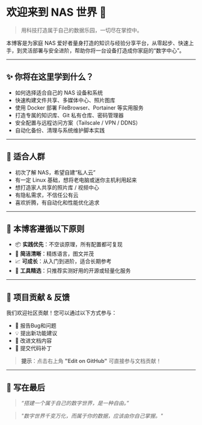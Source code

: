 # 欢迎来到 NAS 世界 🚀
<!-- # 🏡 我的家庭 NAS 中心 -->

> 用科技打造属于自己的数据乐园，一切尽在掌控中。

本博客是为家庭 NAS 爱好者量身打造的知识与经验分享平台，从零起步、快速上手，到灵活部署与安全进阶，帮助你将一台设备打造成你家庭的“数字中心”。

---

## ✨ 你将在这里学到什么？

* 如何选择适合自己的 NAS 设备和系统
* 快速构建文件共享、多媒体中心、照片图库
* 使用 Docker 部署 FileBrowser、Portainer 等实用服务
* 打造专属的知识库、Git 私有仓库、密码管理器
* 安全配置与远程访问方案（Tailscale / VPN / DDNS）
* 自动化备份、清理与系统维护脚本实践

---

## 🧱 适合人群

* 初次了解 NAS，希望自建“私人云”
* 有一定 Linux 基础，想将老电脑或迷你主机利用起来
* 想打造家人共享的照片库 / 视频中心
* 有隐私需求，不信任公有云
* 喜欢折腾，有自动化和性能优化追求

---

## 🚧 本博客遵循以下原则

* 📦 **实践优先**：不空谈原理，所有配置都可复现
* 🧠 **简洁清晰**：精炼语言，图文并茂
* 📈 **可成长**：从入门到进阶，适合长期参考
* 🧰 **工具精选**：只推荐实测好用的开源或轻量化服务
---


## 🙌 项目贡献 & 反馈

我们欢迎社区贡献！您可以通过以下方式参与：

- 🐛 报告Bug和问题
- 💡 提出新功能建议  
- 📝 改进文档内容
- 🔧 提交代码补丁
> **提示**：点击右上角 **"Edit on GitHub"** 可直接参与文档贡献！

---


## 💬 写在最后


> _“搭建一个属于自己的数字世界，是一种自由。”_

> _"数字世界千变万化，而属于你的数据，应该由你自己掌握。"_


